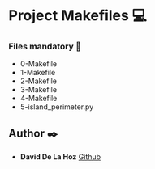 # Project Makefiles :computer:

### Files mandatory :page_facing_up:

* 0-Makefile
* 1-Makefile
* 2-Makefile
* 3-Makefile
* 4-Makefile
* 5-island_perimeter.py

## Author :black_nib:

* **David De La Hoz** [Github](https://github.com/daviddlhz)